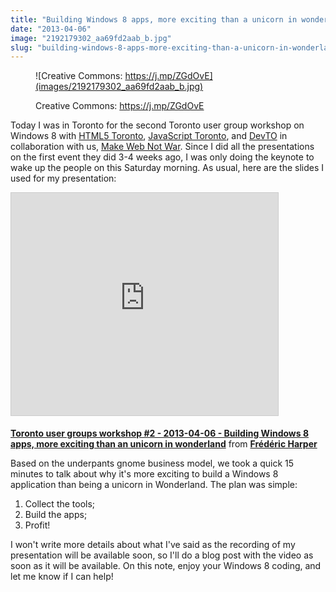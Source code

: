 ```yaml
---
title: "Building Windows 8 apps, more exciting than a unicorn in wonderland"
date: "2013-04-06"
image: "2192179302_aa69fd2aab_b.jpg"
slug: "building-windows-8-apps-more-exciting-than-a-unicorn-in-wonderland"
---
```


<figure>

![Creative Commons: https://j.mp/ZGdOvE](images/2192179302_aa69fd2aab_b.jpg)

<figcaption>

Creative Commons: https://j.mp/ZGdOvE

</figcaption>

</figure>

Today I was in Toronto for the second Toronto user group workshop on Windows 8 with [HTML5 Toronto](http://htmltoronto.ca/), [JavaScript Toronto](https://www.meetup.com/torontojs/), and [DevTO](https://www.devto.ca/) in collaboration with us, [Make Web Not War](https://web.archive.org/web/20130628080719/http://www.webnotwar.ca/). Since I did all the presentations on the first event they did 3-4 weeks ago, I was only doing the keynote to wake up the people on this Saturday morning. As usual, here are the slides I used for my presentation:

<iframe style="border: 1px solid #CCC; border-width: 1px; margin-bottom: 5px; max-width: 100%;" src="https://www.slideshare.net/slideshow/embed_code/key/Jvwdjx0YG8lLLc" width="427" height="356" frameborder="0" marginwidth="0" marginheight="0" scrolling="no" allowfullscreen="allowfullscreen"></iframe>

**[Toronto user groups workshop #2 - 2013-04-06 - Building Windows 8 apps, more exciting than an unicorn in wonderland](https://www.slideshare.net/fredericharper/toronto-user-groups-workshop-2-20130406-building-windows-8-apps-more-exciting-than-an-unicorn-in-wonderland "Toronto user groups workshop #2 - 2013-04-06 - Building Windows 8 apps, more exciting than an unicorn in wonderland")** from **[Frédéric Harper](https://www.slideshare.net/fredericharper)**

Based on the underpants gnome business model, we took a quick 15 minutes to talk about why it's more exciting to build a Windows 8 application than being a unicorn in Wonderland. The plan was simple:

1. Collect the tools;
2. Build the apps;
3. Profit!

I won't write more details about what I've said as the recording of my presentation will be available soon, so I'll do a blog post with the video as soon as it will be available. On this note, enjoy your Windows 8 coding, and let me know if I can help!
